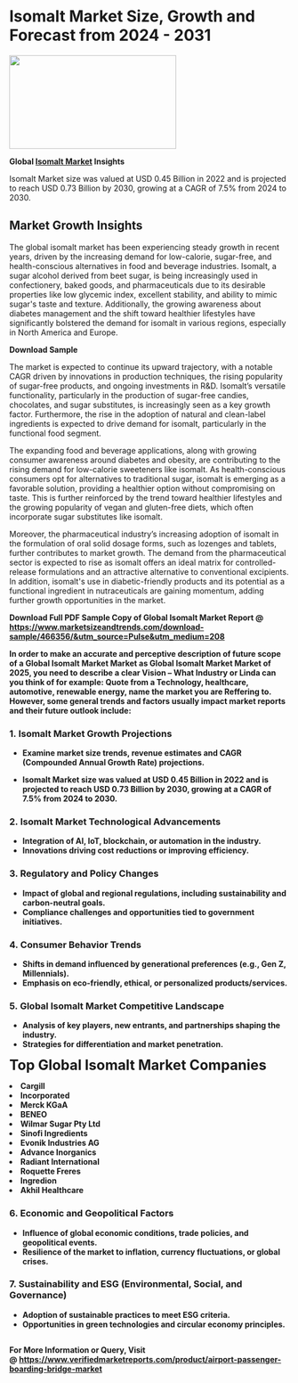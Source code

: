 <H1>Isomalt Market Size, Growth and Forecast from 2024 - 2031</H1><img class="aligncenter size-medium wp-image-584254" src="https://thirdeyenews.in/wp-content/uploads/2024/09/Global-Market-Research-300x168.jpeg" alt="" width="300" height="168" /><p><strong>Global&nbsp;<a href="https://www.marketsizeandtrends.com/download-sample/466356/&amp;utm_source=Pulse&amp;utm_medium=208">Isomalt Market</a> Insights</strong></p><p>Isomalt Market size was valued at USD 0.45 Billion in 2022 and is projected to reach USD 0.73 Billion by 2030, growing at a CAGR of 7.5% from 2024 to 2030.</p><p><h2>Market Growth Insights</h2> <p>The global isomalt market has been experiencing steady growth in recent years, driven by the increasing demand for low-calorie, sugar-free, and health-conscious alternatives in food and beverage industries. Isomalt, a sugar alcohol derived from beet sugar, is being increasingly used in confectionery, baked goods, and pharmaceuticals due to its desirable properties like low glycemic index, excellent stability, and ability to mimic sugar's taste and texture. Additionally, the growing awareness about diabetes management and the shift toward healthier lifestyles have significantly bolstered the demand for isomalt in various regions, especially in North America and Europe.</p> <p><strong>Download Sample</strong></p> <p>The market is expected to continue its upward trajectory, with a notable CAGR driven by innovations in production techniques, the rising popularity of sugar-free products, and ongoing investments in R&D. Isomalt’s versatile functionality, particularly in the production of sugar-free candies, chocolates, and sugar substitutes, is increasingly seen as a key growth factor. Furthermore, the rise in the adoption of natural and clean-label ingredients is expected to drive demand for isomalt, particularly in the functional food segment.</p> <p>The expanding food and beverage applications, along with growing consumer awareness around diabetes and obesity, are contributing to the rising demand for low-calorie sweeteners like isomalt. As health-conscious consumers opt for alternatives to traditional sugar, isomalt is emerging as a favorable solution, providing a healthier option without compromising on taste. This is further reinforced by the trend toward healthier lifestyles and the growing popularity of vegan and gluten-free diets, which often incorporate sugar substitutes like isomalt.</p> <p>Moreover, the pharmaceutical industry’s increasing adoption of isomalt in the formulation of oral solid dosage forms, such as lozenges and tablets, further contributes to market growth. The demand from the pharmaceutical sector is expected to rise as isomalt offers an ideal matrix for controlled-release formulations and an attractive alternative to conventional excipients. In addition, isomalt's use in diabetic-friendly products and its potential as a functional ingredient in nutraceuticals are gaining momentum, adding further growth opportunities in the market.</p> <p><strong></p><p><span class=""><strong>Download Full PDF Sample Copy of Global Isomalt Market Report</strong> @ <a href="https://www.marketsizeandtrends.com/download-sample/466356/&amp;utm_source=Pulse&amp;utm_medium=208" target="_blank">https://www.marketsizeandtrends.com/download-sample/466356/&amp;utm_source=Pulse&amp;utm_medium=208</a></span></p><p>In order to make an accurate and perceptive description of future scope of a Global&nbsp;Isomalt Market Market as Global&nbsp;Isomalt Market Market of 2025, you need to describe a clear Vision &ndash; What Industry or Linda can you think of for example: Quote from a Technology, healthcare, automotive, renewable energy, name the market you are Reffering to. However, some general trends and factors usually impact market reports and their future outlook include:</p><h3>1.&nbsp;<strong>Isomalt Market Growth Projections</strong></h3><ul><li>Examine market size trends, revenue estimates and CAGR (Compounded Annual Growth Rate) projections.</li><li><p>Isomalt Market size was valued at USD 0.45 Billion in 2022 and is projected to reach USD 0.73 Billion by 2030, growing at a CAGR of 7.5% from 2024 to 2030.</p></li></ul><h3>2.&nbsp;<strong>Isomalt Market Technological Advancements</strong></h3><ul><li>Integration of AI, IoT, blockchain, or automation in the industry.</li><li>Innovations driving cost reductions or improving efficiency.</li></ul><h3>3.&nbsp;<strong>Regulatory and Policy Changes</strong></h3><ul><li>Impact of global and regional regulations, including sustainability and carbon-neutral goals.</li><li>Compliance challenges and opportunities tied to government initiatives.</li></ul><h3>4.&nbsp;<strong>Consumer Behavior Trends</strong></h3><ul><li>Shifts in demand influenced by generational preferences (e.g., Gen Z, Millennials).</li><li>Emphasis on eco-friendly, ethical, or personalized products/services.</li></ul><h3>5.&nbsp;<strong>Global Isomalt Market Competitive Landscape</strong></h3><ul><li>Analysis of key players, new entrants, and partnerships shaping the industry.</li><li>Strategies for differentiation and market penetration.</li></ul><p data-pm-slice="1 1 []"><span style="color: inherit; font-family: inherit; font-size: 25px;">Top Global Isomalt Market Companies</span></p><div class="" data-test-id=""><p><li>Cargill</li><li> Incorporated</li><li> Merck KGaA</li><li> BENEO</li><li> Wilmar Sugar Pty Ltd</li><li> Sinofi Ingredients</li><li> Evonik Industries AG</li><li> Advance Inorganics</li><li> Radiant International</li><li> Roquette Freres</li><li> Ingredion</li><li> Akhil Healthcare</li></p></div><h3>6.&nbsp;<strong>Economic and Geopolitical Factors</strong></h3><ul><li>Influence of global economic conditions, trade policies, and geopolitical events.</li><li>Resilience of the market to inflation, currency fluctuations, or global crises.</li></ul><h3>7.&nbsp;<strong>Sustainability and ESG (Environmental, Social, and Governance)</strong></h3><ul><li>Adoption of sustainable practices to meet ESG criteria.</li><li>Opportunities in green technologies and circular economy principles.</li></ul><h2><strong style="font-size: 14px;">For More Information or Query, Visit @&nbsp;</strong><a style="background-color: #ffffff; font-size: 14px;" href="https://www.marketsizeandtrends.com/report/isomalt-market/" target="_blank">https://www.verifiedmarketreports.com/product/airport-passenger-boarding-bridge-market</a></h2>
